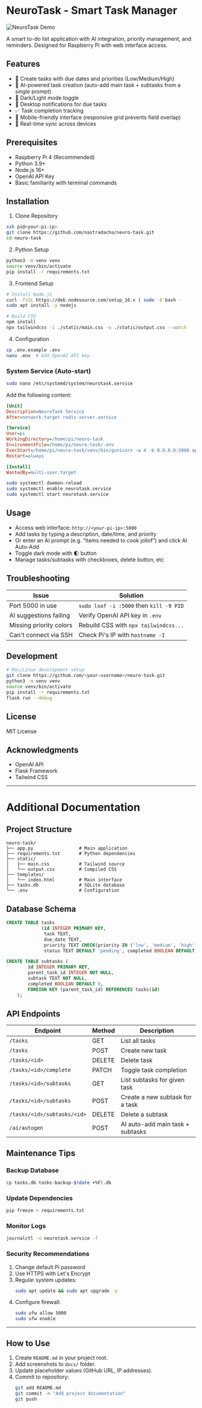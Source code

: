 
# NeuroTask - Smart Task Manager

![NeuroTask Demo](docs/demo-screenshot.png)

A smart to-do list application with AI integration, priority management, and reminders. Designed for Raspberry Pi with web interface access.

## Features

- 📝 Create tasks with due dates and priorities (Low/Medium/High)  
- 🤖 AI-powered task creation (auto-add main task + subtasks from a single prompt)  
- 🎨 Dark/Light mode toggle  
- 🔔 Desktop notifications for due tasks  
- ✅ Task completion tracking  
- 📱 Mobile-friendly interface (responsive grid prevents field overlap)  
- 🔄 Real-time sync across devices

## Prerequisites

- Raspberry Pi 4 (Recommended)
- Python 3.9+
- Node.js 16+
- OpenAI API Key
- Basic familiarity with terminal commands

## Installation

1. Clone Repository
```bash
ssh pi@<your-pi-ip>
git clone https://github.com/nastradacha/neuro-task.git
cd neuro-task
```
2. Python Setup
```bash
python3 -m venv venv
source venv/bin/activate
pip install -r requirements.txt
```
3. Frontend Setup
```bash
# Install Node.js
curl -fsSL https://deb.nodesource.com/setup_16.x | sudo -E bash -
sudo apt install -y nodejs

# Build CSS
npm install
npx tailwindcss -i ./static/main.css -o ./static/output.css --watch
```
4. Configuration
```bash
cp .env.example .env
nano .env  # Add OpenAI API key
```

### System Service (Auto-start)
```bash
sudo nano /etc/systemd/system/neurotask.service
```

Add the following content:
```ini
[Unit]
Description=NeuroTask Service
After=network.target redis-server.service

[Service]
User=pi
WorkingDirectory=/home/pi/neuro-task
EnvironmentFile=/home/pi/neuro-task/.env
ExecStart=/home/pi/neuro-task/venv/bin/gunicorn -w 4 -b 0.0.0.0:5000 app:app
Restart=always

[Install]
WantedBy=multi-user.target
```

```bash
sudo systemctl daemon-reload
sudo systemctl enable neurotask.service
sudo systemctl start neurotask.service
```

## Usage

- Access web interface: `http://<your-pi-ip>:5000`
- Add tasks by typing a description, date/time, and priority
- Or enter an AI prompt (e.g. “items needed to cook jollof”) and click AI Auto-Add
- Toggle dark mode with 🌓 button
- Manage tasks/subtasks with checkboxes, delete button, etc

## Troubleshooting

| Issue                      | Solution                                      |
|----------------------------|----------------------------------------------|
| Port 5000 in use           | `sudo lsof -i :5000` then `kill -9 PID`      |
| AI suggestions failing     | Verify OpenAI API key in `.env`              |
| Missing priority colors    | Rebuild CSS with `npx tailwindcss...`        |
| Can't connect via SSH      | Check Pi's IP with `hostname -I`             |

## Development
```bash
# Mac/Linux development setup
git clone https://github.com/<your-username>/neuro-task.git
python3 -m venv venv
source venv/bin/activate
pip install -r requirements.txt
flask run --debug
```

## License
MIT License

## Acknowledgments
- OpenAI API
- Flask Framework
- Tailwind CSS

---

# Additional Documentation

## Project Structure
```
neuro-task/
├── app.py                 # Main application
├── requirements.txt       # Python dependencies
├── static/
│   ├── main.css           # Tailwind source
│   └── output.css         # Compiled CSS
├── templates/
│   └── index.html         # Main interface
├── tasks.db               # SQLite database
└── .env                   # Configuration
```

## Database Schema
```sql
CREATE TABLE tasks
             (id INTEGER PRIMARY KEY,
              task TEXT,
              due_date TEXT,
              priority TEXT CHECK(priority IN ('low', 'medium', 'high')) DEFAULT 'medium',
              status TEXT DEFAULT 'pending', completed BOOLEAN DEFAULT 0);

CREATE TABLE subtasks (
        id INTEGER PRIMARY KEY,
        parent_task_id INTEGER NOT NULL,
        subtask TEXT NOT NULL,
        completed BOOLEAN DEFAULT 0,
        FOREIGN KEY (parent_task_id) REFERENCES tasks(id)
    );
```

## API Endpoints
| Endpoint                   | Method  | Description                           |
|----------------------------|---------|---------------------------------------|
| `/tasks`                   | GET     | List all tasks                        |
| `/tasks`                   | POST    | Create new task                       |
| `/tasks/<id>`              | DELETE  | Delete task                           |
| `/tasks/<id>/complete`     | PATCH   | Toggle task completion                |
| `/tasks/<id>/subtasks`     | GET     | List subtasks for given task          |
| `/tasks/<id>/subtasks`     | POST    | Create a new subtask for a task       |
| `/tasks/<id>/subtasks/<id>`| DELETE  | Delete a subtask                      |
| `/ai/autogen`              | POST    | AI auto-add main task + subtasks      |



## Maintenance Tips

### Backup Database
```bash
cp tasks.db tasks-backup-$(date +%F).db
```

### Update Dependencies
```bash
pip freeze > requirements.txt
```

### Monitor Logs
```bash
journalctl -u neurotask.service -f
```

### Security Recommendations
1. Change default Pi password
2. Use HTTPS with Let's Encrypt
3. Regular system updates:
   ```bash
   sudo apt update && sudo apt upgrade -y
   ```
4. Configure firewall:
   ```bash
   sudo ufw allow 5000
   sudo ufw enable
   ```

---

## How to Use
1. Create `README.md` in your project root.
2. Add screenshots to `docs/` folder.
3. Update placeholder values (GitHub URL, IP addresses).
4. Commit to repository:
   ```bash
   git add README.md
   git commit -m "Add project documentation"
   git push
   ```
